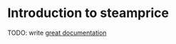 # Introduction to steamprice

TODO: write [great documentation](http://jacobian.org/writing/great-documentation/what-to-write/)
